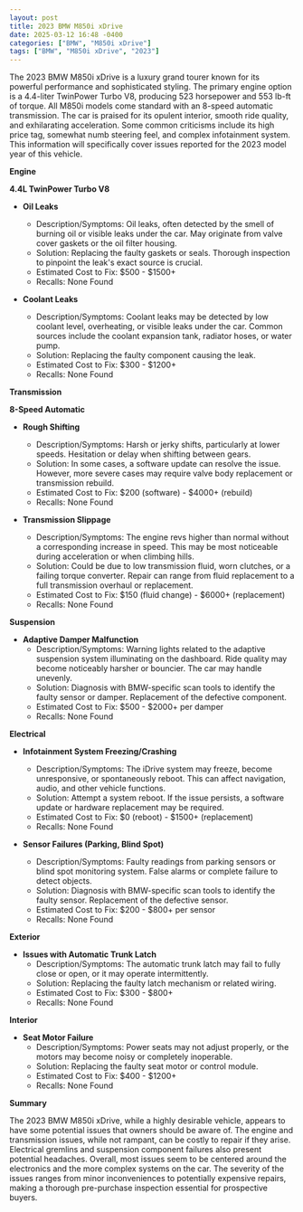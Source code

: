 ```yaml
---
layout: post
title: 2023 BMW M850i xDrive
date: 2025-03-12 16:48 -0400
categories: ["BMW", "M850i xDrive"]
tags: ["BMW", "M850i xDrive", "2023"]
---
```

The 2023 BMW M850i xDrive is a luxury grand tourer known for its powerful performance and sophisticated styling. The primary engine option is a 4.4-liter TwinPower Turbo V8, producing 523 horsepower and 553 lb-ft of torque. All M850i models come standard with an 8-speed automatic transmission. The car is praised for its opulent interior, smooth ride quality, and exhilarating acceleration. Some common criticisms include its high price tag, somewhat numb steering feel, and complex infotainment system. This information will specifically cover issues reported for the 2023 model year of this vehicle.

**Engine**

**4.4L TwinPower Turbo V8**

* **Oil Leaks**
    * Description/Symptoms: Oil leaks, often detected by the smell of burning oil or visible leaks under the car. May originate from valve cover gaskets or the oil filter housing.
    * Solution: Replacing the faulty gaskets or seals. Thorough inspection to pinpoint the leak's exact source is crucial.
    * Estimated Cost to Fix: $500 - $1500+
    * Recalls: None Found

* **Coolant Leaks**
    * Description/Symptoms: Coolant leaks may be detected by low coolant level, overheating, or visible leaks under the car. Common sources include the coolant expansion tank, radiator hoses, or water pump.
    * Solution: Replacing the faulty component causing the leak.
    * Estimated Cost to Fix: $300 - $1200+
    * Recalls: None Found

**Transmission**

**8-Speed Automatic**

* **Rough Shifting**
    * Description/Symptoms: Harsh or jerky shifts, particularly at lower speeds. Hesitation or delay when shifting between gears.
    * Solution: In some cases, a software update can resolve the issue. However, more severe cases may require valve body replacement or transmission rebuild.
    * Estimated Cost to Fix: $200 (software) - $4000+ (rebuild)
    * Recalls: None Found

* **Transmission Slippage**
    * Description/Symptoms: The engine revs higher than normal without a corresponding increase in speed. This may be most noticeable during acceleration or when climbing hills.
    * Solution: Could be due to low transmission fluid, worn clutches, or a failing torque converter. Repair can range from fluid replacement to a full transmission overhaul or replacement.
    * Estimated Cost to Fix: $150 (fluid change) - $6000+ (replacement)
    * Recalls: None Found

**Suspension**

* **Adaptive Damper Malfunction**
    * Description/Symptoms: Warning lights related to the adaptive suspension system illuminating on the dashboard. Ride quality may become noticeably harsher or bouncier. The car may handle unevenly.
    * Solution: Diagnosis with BMW-specific scan tools to identify the faulty sensor or damper. Replacement of the defective component.
    * Estimated Cost to Fix: $500 - $2000+ per damper
    * Recalls: None Found

**Electrical**

* **Infotainment System Freezing/Crashing**
    * Description/Symptoms: The iDrive system may freeze, become unresponsive, or spontaneously reboot. This can affect navigation, audio, and other vehicle functions.
    * Solution: Attempt a system reboot. If the issue persists, a software update or hardware replacement may be required.
    * Estimated Cost to Fix: $0 (reboot) - $1500+ (replacement)
    * Recalls: None Found

* **Sensor Failures (Parking, Blind Spot)**
    * Description/Symptoms: Faulty readings from parking sensors or blind spot monitoring system. False alarms or complete failure to detect objects.
    * Solution: Diagnosis with BMW-specific scan tools to identify the faulty sensor. Replacement of the defective sensor.
    * Estimated Cost to Fix: $200 - $800+ per sensor
    * Recalls: None Found

**Exterior**

* **Issues with Automatic Trunk Latch**
    * Description/Symptoms: The automatic trunk latch may fail to fully close or open, or it may operate intermittently.
    * Solution: Replacing the faulty latch mechanism or related wiring.
    * Estimated Cost to Fix: $300 - $800+
    * Recalls: None Found

**Interior**

* **Seat Motor Failure**
    * Description/Symptoms: Power seats may not adjust properly, or the motors may become noisy or completely inoperable.
    * Solution: Replacing the faulty seat motor or control module.
    * Estimated Cost to Fix: $400 - $1200+
    * Recalls: None Found

**Summary**

The 2023 BMW M850i xDrive, while a highly desirable vehicle, appears to have some potential issues that owners should be aware of. The engine and transmission issues, while not rampant, can be costly to repair if they arise. Electrical gremlins and suspension component failures also present potential headaches. Overall, most issues seem to be centered around the electronics and the more complex systems on the car. The severity of the issues ranges from minor inconveniences to potentially expensive repairs, making a thorough pre-purchase inspection essential for prospective buyers.


